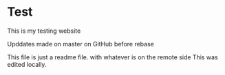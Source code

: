 # Test 

This is my testing website

Upddates made on master on GitHub before rebase



This file is just a readme file.
with whatever is on the remote side
This was edited locally.